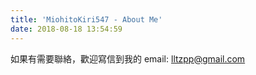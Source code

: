 ```yaml
---
title: 'MiohitoKiri547 - About Me'
date: 2018-08-18 13:54:59
---
```


如果有需要聯絡，歡迎寫信到我的 email: lltzpp@gmail.com